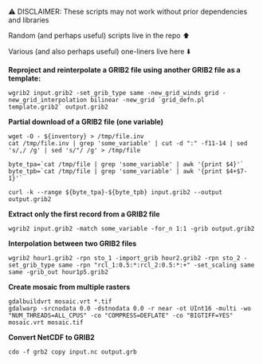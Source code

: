 ⚠️ DISCLAIMER: These scripts may not work without prior dependencies and libraries

Random (and perhaps useful) scripts live in the repo ⬆️

Various (and also perhaps useful) one-liners live here ⬇️

**Reproject and reinterpolate a GRIB2 file using another GRIB2 file as a template:**
```
wgrib2 input.grib2 -set_grib_type same -new_grid_winds grid -new_grid_interpolation bilinear -new_grid `grid_defn.pl template.grib2` output.grib2
```

**Partial download of a GRIB2 file (one variable)**
```
wget -O - ${inventory} > /tmp/file.inv
cat /tmp/file.inv | grep 'some_variable' | cut -d ":" -f11-14 | sed 's/,/ /g' | sed 's/"/ /g' > /tmp/file

byte_tpa=`cat /tmp/file | grep 'some_variable' | awk '{print $4}'`
byte_tpb=`cat /tmp/file | grep 'some_variable' | awk '{print $4+$7-1}'`

curl -k --range ${byte_tpa}-${byte_tpb} input.grib2 --output output.grib2
```

**Extract only the first record from a GRIB2 file**
```
wgrib2 input.grib2 -match some_variable -for_n 1:1 -grib output.grib2
```

**Interpolation between two GRIB2 files**
```
wgrib2 hour1.grib2 -rpn sto_1 -import_grib hour2.grib2 -rpn sto_2 -set_grib_type same -rpn "rcl_1:0.5:*:rcl_2:0.5:*:+" -set_scaling same same -grib_out hour1p5.grib2
```

**Create mosaic from multiple rasters**
```
gdalbuildvrt mosaic.vrt *.tif
gdalwarp -srcnodata 0.0 -dstnodata 0.0 -r near -ot UInt16 -multi -wo "NUM_THREADS=ALL_CPUS" -co "COMPRESS=DEFLATE" -co "BIGTIFF=YES" mosaic.vrt mosaic.tif
```

**Convert NetCDF to GRIB2**
```
cdo -f grb2 copy input.nc output.grb
```
